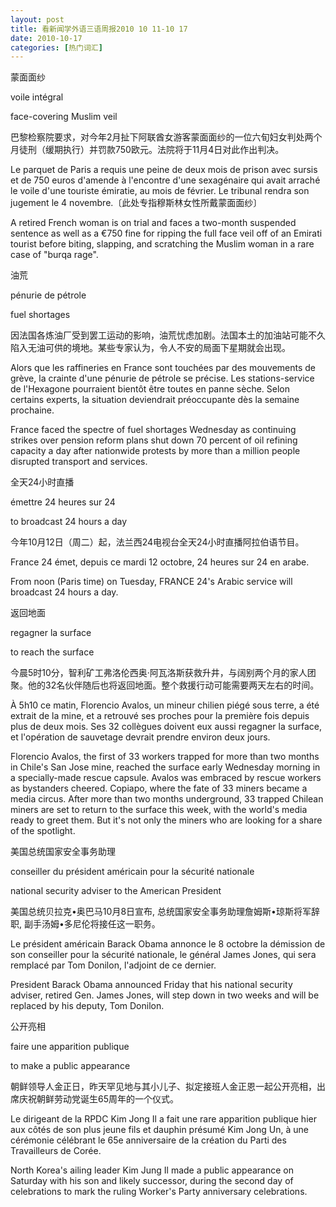```yaml
---
layout: post
title: 看新闻学外语三语周报2010 10 11-10 17
date: 2010-10-17
categories: [热门词汇]  
---
```


蒙面面纱

voile intégral

face-covering Muslim veil

巴黎检察院要求，对今年2月扯下阿联酋女游客蒙面面纱的一位六旬妇女判处两个月徒刑（缓期执行）并罚款750欧元。法院将于11月4日对此作出判决。

Le parquet de Paris a requis une peine de deux mois de prison avec sursis et de 750 euros d'amende à l'encontre d'une sexagénaire qui avait arraché le voile d'une touriste émiratie, au mois de février. Le tribunal rendra son jugement le 4 novembre.〔此处专指穆斯林女性所戴蒙面面纱〕

A retired French woman is on trial and faces a two-month suspended sentence as well as a €750 fine for ripping the full face veil off of an Emirati tourist before biting, slapping, and scratching the Muslim woman in a rare case of "burqa rage".

油荒

pénurie de pétrole

fuel shortages

因法国各炼油厂受到罢工运动的影响，油荒忧虑加剧。法国本土的加油站可能不久陷入无油可供的境地。某些专家认为，令人不安的局面下星期就会出现。

Alors que les raffineries en France sont touchées par des mouvements de grève, la crainte d'une pénurie de pétrole se précise. Les stations-service de l'Hexagone pourraient bientôt être toutes en panne sèche. Selon certains experts, la situation deviendrait préoccupante dès la semaine prochaine.

France faced the spectre of fuel shortages Wednesday as continuing strikes over pension reform plans shut down 70 percent of oil refining capacity a day after nationwide protests by more than a million people disrupted transport and services.

全天24小时直播

émettre 24 heures sur 24

to broadcast 24 hours a day

今年10月12日（周二）起，法兰西24电视台全天24小时直播阿拉伯语节目。

France 24 émet, depuis ce mardi 12 octobre, 24 heures sur 24 en arabe.

From noon (Paris time) on Tuesday, FRANCE 24's Arabic service will broadcast 24 hours a day.

返回地面

regagner la surface

to reach the surface

今晨5时10分，智利矿工弗洛伦西奥·阿瓦洛斯获救升井，与阔别两个月的家人团聚。他的32名伙伴随后也将返回地面。整个救援行动可能需要两天左右的时间。

À 5h10 ce matin, Florencio Avalos, un mineur chilien piégé sous terre, a été extrait de la mine, et a retrouvé ses proches pour la première fois depuis plus de deux mois. Ses 32 collègues doivent eux aussi regagner la surface, et l'opération de sauvetage devrait prendre environ deux jours.

Florencio Avalos, the first of 33 workers trapped for more than two months in Chile's San Jose mine, reached the surface early Wednesday morning in a specially-made rescue capsule. Avalos was embraced by rescue workers as bystanders cheered. Copiapo, where the fate of 33 miners became a media circus. After more than two months underground, 33 trapped Chilean miners are set to return to the surface this week, with the world's media ready to greet them. But it's not only the miners who are looking for a share of the spotlight.

美国总统国家安全事务助理

conseiller du président américain pour la sécurité nationale

national security adviser to the American President

美国总统贝拉克•奥巴马10月8日宣布, 总统国家安全事务助理詹姆斯•琼斯将军辞职, 副手汤姆•多尼伦将接任这一职务。

Le président américain Barack Obama annonce le 8 octobre la démission de son conseiller pour la sécurité nationale, le général James Jones, qui sera remplacé par Tom Donilon, l'adjoint de ce dernier.

President Barack Obama announced Friday that his national security adviser, retired Gen. James Jones, will step down in two weeks and will be replaced by his deputy, Tom Donilon.

公开亮相

faire une apparition publique

to make a public appearance

朝鲜领导人金正日，昨天罕见地与其小儿子、拟定接班人金正恩一起公开亮相，出席庆祝朝鲜劳动党诞生65周年的一个仪式。

Le dirigeant de la RPDC Kim Jong Il a fait une rare apparition publique hier aux côtés de son plus jeune fils et dauphin présumé Kim Jong Un, à une cérémonie célébrant le 65e anniversaire de la création du Parti des Travailleurs de Corée.

North Korea's ailing leader Kim Jung Il made a public appearance on Saturday with his son and likely successor, during the second day of celebrations to mark the ruling Worker's Party anniversary celebrations.
